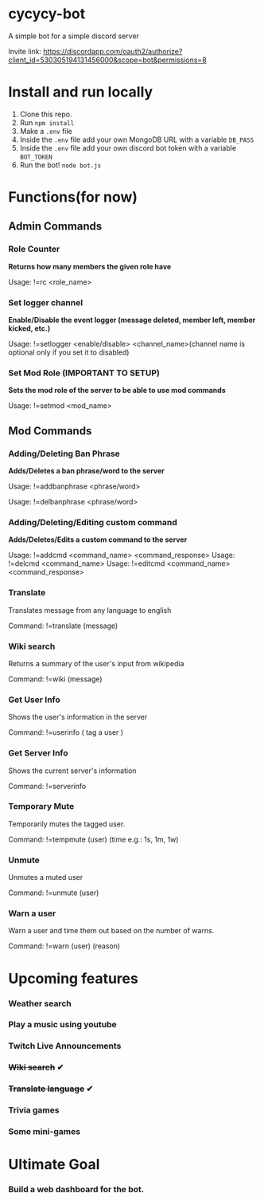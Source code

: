 # cycycy-bot
A simple bot for a simple discord server

Invite link: https://discordapp.com/oauth2/authorize?client_id=530305194131456000&scope=bot&permissions=8

# Install and run locally
1. Clone this repo.
2. Run ```npm install```
2. Make a ```.env``` file 
3. Inside the ```.env``` file add your own MongoDB URL with a variable ```DB_PASS```
3. Inside the ```.env``` file add your own discord bot token with a variable ```BOT_TOKEN```
4. Run the bot! ```node bot.js```

# Functions(for now)
## Admin Commands
  ### Role Counter
  **Returns how many members the given role have**
  
  Usage: !=rc <role_name>
  
  ### Set logger channel
  **Enable/Disable the event logger (message deleted, member left, member kicked, etc.)**
  
  Usage: !=setlogger <enable/disable> <channel_name>(channel name is optional only if you set it to disabled)
  
   ### Set Mod Role (IMPORTANT TO SETUP)
  **Sets the mod role of the server to be able to use mod commands**
  
  Usage: !=setmod <mod_name>
  
## Mod Commands
  ### Adding/Deleting Ban Phrase
  **Adds/Deletes a ban phrase/word to the server**
  
  Usage: !=addbanphrase <phrase/word>
  
  Usage: !=delbanphrase <phrase/word>
  
   ### Adding/Deleting/Editing custom command
  **Adds/Deletes/Edits a custom command to the server**
  
  Usage: !=addcmd <command_name> <command_response>
  Usage: !=delcmd <command_name>
  Usage: !=editcmd <command_name> <command_response>
### Translate
Translates message from any language to english

Command: !=translate (message)

### Wiki search
Returns a summary of the user's input from wikipedia

Command: !=wiki (message)

### Get User Info
Shows the user's information in the server

Command: !=userinfo <optional arg>( tag a user )
  
### Get Server Info
Shows the current server's information

Command: !=serverinfo

### Temporary Mute
Temporarily mutes the tagged user.

Command: !=tempmute (user) (time e.g.: 1s, 1m, 1w)
### Unmute
Unmutes a muted user

Command: !=unmute (user)

### Warn a user
Warn a user and time them out based on the number of warns.

Command: !=warn (user) (reason)



# Upcoming features
### Weather search
### Play a music using youtube
### Twitch Live Announcements
### ~~Wiki search~~ ✔
### ~~Translate language~~ ✔
### Trivia games
### Some mini-games

# Ultimate Goal
### Build a web dashboard for the bot.
